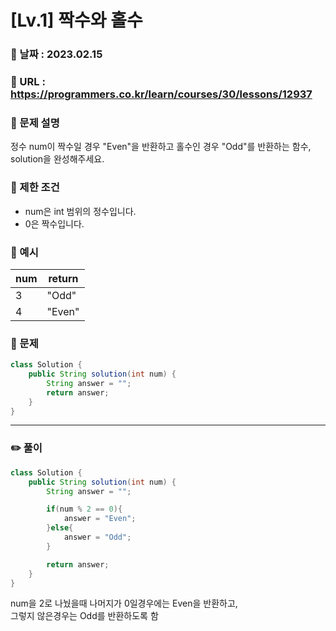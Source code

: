 # [Lv.1] 짝수와 홀수

### 📌 날짜 : 2023.02.15

### 📌 URL : https://programmers.co.kr/learn/courses/30/lessons/12937

### 📌 문제 설명

정수 num이 짝수일 경우 "Even"을 반환하고 홀수인 경우 "Odd"를 반환하는 함수, solution을 완성해주세요.

### 📌 제한 조건

- num은 int 범위의 정수입니다.
- 0은 짝수입니다.

### 📌 예시

| num | return |
| --- | ------ |
| 3   | "Odd"  |
| 4   | "Even" |

### 📌 문제

```java
class Solution {
    public String solution(int num) {
        String answer = "";
        return answer;
    }
}
```

---

### ✏️ 풀이

```java
class Solution {
    public String solution(int num) {
        String answer = "";

        if(num % 2 == 0){
            answer = "Even";
        }else{
            answer = "Odd";
        }

        return answer;
    }
}

```

num을 2로 나눴을때 나머지가 0일경우에는 Even을 반환하고,  
그렇지 않은경우는 Odd를 반환하도록 함
